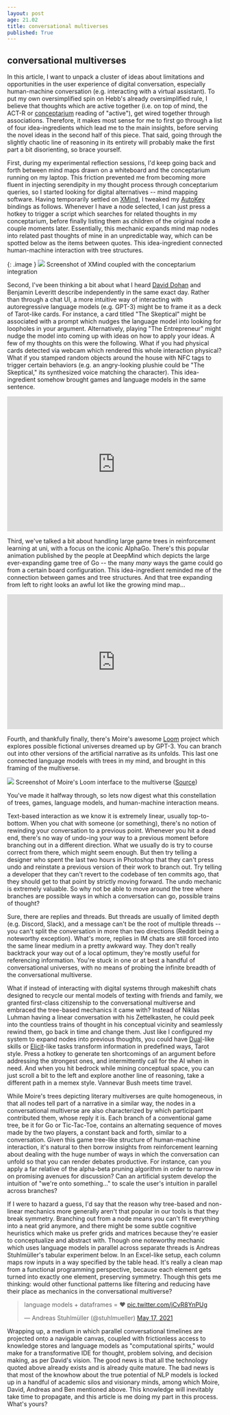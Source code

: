 ```yaml
---
layout: post
age: 21.02
title: conversational multiverses
published: True
---
```


## conversational multiverses

In this article, I want to unpack a cluster of ideas about limitations and opportunities in the user experience of digital conversation, especially human-machine conversation (e.g. interacting with a virtual assistant). To put my own oversimplified spin on Hebb's already oversimplified rule, I believe that thoughts which are active together (i.e. on top of mind, the ACT-R or [conceptarium](/thoughtware/conceptarium) reading of "active"), get wired together through associations. Therefore, it makes most sense for me to first go through a list of four idea-ingredients which lead me to the main insights, before serving the novel ideas in the second half of this piece. That said, going through the slightly chaotic line of reasoning in its entirety will probably make the first part a bit disorienting, so brace yourself.

First, during my experimental reflection sessions, I'd keep going back and forth between mind maps drawn on a whiteboard and the conceptarium running on my laptop. This friction prevented me from becoming more fluent in injecting serendipity in my thought process through conceptarium queries, so I started looking for digital alternatives -- mind mapping software. Having temporarily settled on [XMind](https://www.xmind.net/), I tweaked my [AutoKey](https://github.com/autokey/autokey) bindings as follows. Whenever I have a node selected, I can just press a hotkey to trigger a script which searches for related thoughts in my conceptarium, before finally listing them as children of the original node a couple moments later. Essentially, this mechanic expands mind map nodes into related past thoughts of mine in an unpredictable way, which can be spotted below as the items between quotes. This idea-ingredient connected human-machine interaction with tree structures.

{: .image }
![](/assets/img/mindmap.png)
Screenshot of XMind coupled with the conceptarium integration

Second, I've been thinking a bit about what I heard [David Dohan](https://twitter.com/dmdohan) and Benjamin Leveritt describe independently in the same exact day. Rather than through a chat UI, a more intuitive way of interacting with autoregressive language models (e.g. GPT-3) might be to frame it as a deck of Tarot-like cards. For instance, a card titled "The Skeptical" might be associated with a prompt which nudges the language model into looking for loopholes in your argument. Alternatively, playing "The Entrepreneur" might nudge the model into coming up with ideas on how to apply your ideas. A few of my thoughts on this were the following. What if you had physical cards detected via webcam which rendered this whole interaction physical? What if you stamped random objects around the house with NFC tags to trigger certain behaviors (e.g. an angry-looking plushie could be "The Skeptical," its synthesized voice matching the character). This idea-ingredient somehow brought games and language models in the same sentence.

<p>
<iframe width="100%" height="315" src="https://www.youtube.com/embed/Oxbv9EnhSuk?start=1092" title="YouTube video player" frameborder="0" allow="accelerometer; autoplay; clipboard-write; encrypted-media; gyroscope; picture-in-picture" allowfullscreen></iframe>
</p>

Third, we've talked a bit about handling large game trees in reinforcement learning at uni, with a focus on the iconic AlphaGo. There's this popular animation published by the people at DeepMind which depicts the large ever-expanding game tree of Go -- the many *many* ways the game could go from a certain board configuration. This idea-ingredient reminded me of the connection between games and tree structures. And that tree expanding from left to right looks an awful lot like the growing mind map...

<p>
<iframe width="100%" height="315" src="https://www.youtube.com/embed/SUbqykXVx0A?start=33" title="YouTube video player" frameborder="0" allow="accelerometer; autoplay; clipboard-write; encrypted-media; gyroscope; picture-in-picture" allowfullscreen></iframe>
</p>

Fourth, and thankfully finally, there's Moire's awesome [Loom](https://generative.ink/posts/loom-interface-to-the-multiverse/) project which explores possible fictional universes dreamed up by GPT-3. You can branch out into other versions of the artificial narrative as its unfolds. This last one connected language models with trees in my mind, and brought in this framing of the multiverse.

![](/assets/img/multiverses.png)
Screenshot of Moire's Loom interface to the multiverse ([Source](https://generative.ink/posts/loom-interface-to-the-multiverse/))

You've made it halfway through, so lets now digest what this constellation of trees, games, language models, and human-machine interaction means.

Text-based interaction as we know it is extremely linear, usually top-to-bottom. When you chat with someone (or something), there's no notion of rewinding your conversation to a previous point. Whenever you hit a dead end, there's no way of undo-ing your way to a previous moment before branching out in a different direction. What we usually do is try to course correct from there, which might seem enough. But then try telling a designer who spent the last two hours in Photoshop that they can't press undo and reinstate a previous version of their work to branch out. Try telling a developer that they can't revert to the codebase of ten commits ago, that they should get to that point by strictly moving forward. The undo mechanic is extremely valuable. So why not be able to move around the tree where branches are possible ways in which a conversation can go, possible trains of thought?

Sure, there are replies and threads. But threads are usually of limited depth (e.g. Discord, Slack), and a message can't be the root of multiple threads -- you can't split the conversation in more than two directions (Reddit being a noteworthy exception). What's more, replies in IM chats are still forced into the same linear medium in a pretty awkward way. They don't really backtrack your way out of a local optimum, they're mostly useful for referencing information. You're stuck in one or at best a handful of conversational universes, with no means of probing the infinite breadth of the conversational multiverse.

What if instead of interacting with digital systems through makeshift chats designed to recycle our mental models of texting with friends and family, we granted first-class citizenship to the conversational multiverse and embraced the tree-based mechanics it came with? Instead of Niklas Luhman having a linear conversation with his Zettelkasten, he could peek into the countless trains of thought in his conceptual vicinity and seamlessly rewind them, go back in time and change them. Just like I configured my system to expand nodes into previous thoughts, you could have [Dual](/thoughtware/dual)-like skills or [Elicit](https://elicit.org/)-like tasks transform information in predefined ways, Tarot style. Press a hotkey to generate ten shortcomings of an argument before addressing the strongest ones, and intermittently call for the AI when in need. And when you hit bedrock while mining conceptual space, you can just scroll a bit to the left and explore another line of reasoning, take a different path in a memex style. Vannevar Bush meets time travel.

While Moire's trees depicting literary multiverses are quite homogeneous, in that all nodes tell part of a narrative in a similar way, the nodes in a conversational multiverse are also characterized by which participant contributed them, whose reply it is. Each branch of a conventional game tree, be it for Go or Tic-Tac-Toe, contains an alternating sequence of moves made by the two players, a constant back and forth, similar to a conversation. Given this game tree-like structure of human-machine interaction, it's natural to then borrow insights from reinforcement learning about dealing with the huge number of ways in which the conversation can unfold so that you can render debates productive. For instance, can you apply a far relative of the alpha-beta pruning algorithm in order to narrow in on promising avenues for discussion? Can an artificial system develop the intuition of "we're onto something..." to scale the user's intuition in parallel across branches?

If I were to hazard a guess, I'd say that the reason why tree-based and non-linear mechanics more generally aren't that popular in our tools is that they break symmetry. Branching out from a node means you can't fit everything into a neat grid anymore, and there might be some subtle cognitive heuristics which make us prefer grids and matrices because they're easier to conceptualize and abstract with. Though one noteworthy mechanic which uses language models in parallel across separate threads is Andreas Stuhlmüller's tabular experiment below. In an Excel-like setup, each column maps row inputs in a way specified by the table head. It's really a clean map from a functional programming perspective, because each element gets turned into exactly one element, preserving symmetry. Though this gets me thinking: would other functional patterns like filtering and reducing have their place as mechanics in the conversational multiverse?

<blockquote class="twitter-tweet"><p lang="ca" dir="ltr">language models + dataframes = ❤️ <a href="https://t.co/jCvR8YnPUg">pic.twitter.com/jCvR8YnPUg</a></p>&mdash; Andreas Stuhlmüller (@stuhlmueller) <a href="https://twitter.com/stuhlmueller/status/1394105615358693378?ref_src=twsrc%5Etfw">May 17, 2021</a></blockquote> <script async src="https://platform.twitter.com/widgets.js" charset="utf-8"></script> 

Wrapping up, a medium in which parallel conversational timelines are projected onto a navigable canvas, coupled with frictionless access to knowledge stores and language models as "computational spirits," would make for a transformative IDE for thought, problem solving, and decision making, as per David's vision. The good news is that all the technology quoted above already exists and is already quite mature. The bad news is that most of the knowhow about the true potential of NLP models is locked up in a handful of academic silos and visionary minds, among which Moire, David, Andreas and Ben mentioned above. This knowledge will inevitably take time to propagate, and this article is me doing my part in this process. What's yours?